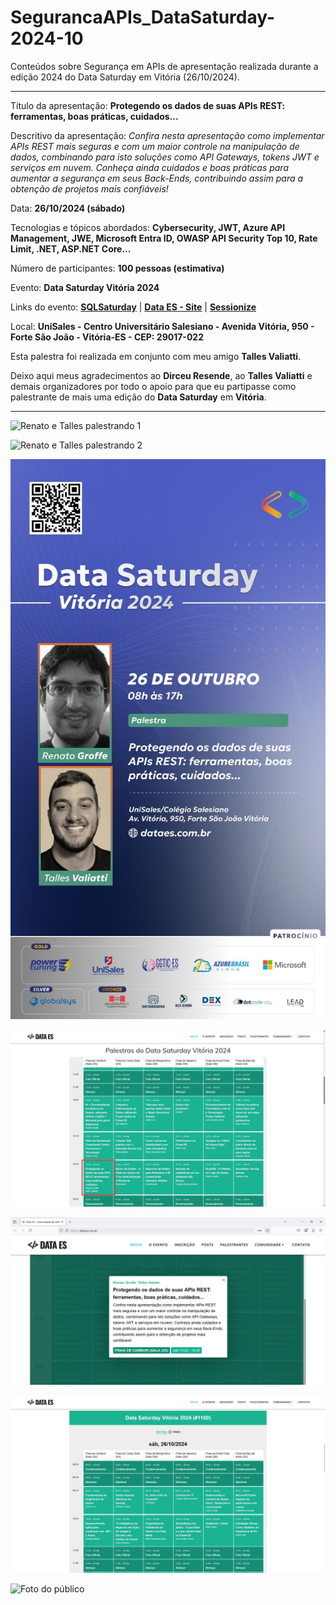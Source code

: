 # SegurancaAPIs_DataSaturday-2024-10
Conteúdos sobre Segurança em APIs de apresentação realizada durante a edição 2024 do Data Saturday em Vitória (26/10/2024).

---

Título da apresentação: **Protegendo os dados de suas APIs REST: ferramentas, boas práticas, cuidados...**

Descritivo da apresentação: *Confira nesta apresentação como implementar APIs REST mais seguras e com um maior controle na manipulação de dados, combinando para isto soluções como API Gateways, tokens JWT e serviços em nuvem. Conheça ainda cuidados e boas práticas para aumentar a segurança em seus Back-Ends, contribuindo assim para a obtenção de projetos mais confiáveis!*

Data: **26/10/2024 (sábado)**

Tecnologias e tópicos abordados: **Cybersecurity, JWT, Azure API Management, JWE, Microsoft Entra ID, OWASP API Security Top 10, Rate Limit, .NET, ASP.NET Core...**

Número de participantes: **100 pessoas (estimativa)**

Evento: **Data Saturday Vitória 2024**

Links do evento: **[SQLSaturday](https://sqlsaturday.com/2024-10-26-sqlsaturday1100/)** | **[Data ES - Site](https://dataes.com.br/)** | **[Sessionize](https://sessionize.com/sql-saturday-vitoria-2024/)**

Local: **UniSales - Centro Universitário Salesiano - Avenida Vitória, 950 - Forte São João - Vitória-ES - CEP: 29017-022**

Esta palestra foi realizada em conjunto com meu amigo **Talles Valiatti**.

Deixo aqui meus agradecimentos ao **Dirceu Resende**, ao **Talles Valiatti** e demais organizadores por todo o apoio para que eu partipasse como palestrante de mais uma edição do **Data Saturday** em **Vitória**.

---

![Renato e Talles palestrando 1](img/apis-01.JPG)

![Renato e Talles palestrando 2](img/apis-02.JPG)

![Banner - Renato e Talles](img/banner-apis.jpg)

![Programação 1](img/progr-pt1.png)

![Programação 2](img/progr-pt2.png)

![Programação 3](img/progr-pt3.png)

![Foto do público](img/dataes-2024-publico.jpg)
